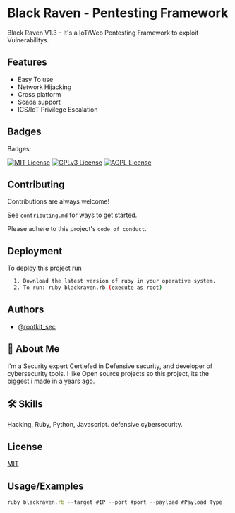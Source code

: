 
# Black Raven -  Pentesting Framework

Black Raven V1.3 - It's a IoT/Web Pentesting Framework to exploit Vulnerabilitys.




## Features

- Easy To use
- Network Hijacking
- Cross platform
- Scada support
- ICS/IoT Privilege Escalation


## Badges

Badges: 

[![MIT License](https://img.shields.io/badge/License-MIT-green.svg)](https://choosealicense.com/licenses/mit/)
[![GPLv3 License](https://img.shields.io/badge/License-GPL%20v3-yellow.svg)](https://opensource.org/licenses/)
[![AGPL License](https://img.shields.io/badge/license-AGPL-blue.svg)](http://www.gnu.org/licenses/agpl-3.0)



## Contributing

Contributions are always welcome!

See `contributing.md` for ways to get started.

Please adhere to this project's `code of conduct`.


## Deployment

To deploy this project run

```bash
  1. Download the latest version of ruby in your operative system.
  2. To run: ruby blackraven.rb (execute as root)

```


## Authors

- [@rootkit_sec](https://www.github.com/retr0security)






## 🚀 About Me
I'm a Security expert Certiefed in Defensive security, and developer of cybersecurity tools.
I like Open source projects so this project, its the biggest i made in a years ago.



## 🛠 Skills
Hacking, Ruby, Python, Javascript.
defensive cybersecurity.


## License

[MIT](https://choosealicense.com/licenses/mit/)


## Usage/Examples

```javascript
ruby blackraven.rb --target #IP --port #port --payload #Payload Type
```

